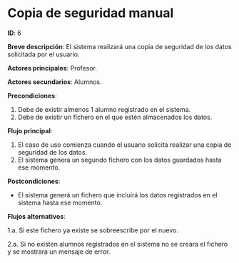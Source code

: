 # Copia de seguridad manual

**ID**: 6

**Breve descripción**: El sistema realizará una copia de seguridad de los datos solicitada por el usuario.



**Actores principales**: Profesor.

**Actores secundarios**: Alumnos.



**Precondiciones**: 

1. Debe de existir almenos 1 alumno registrado en el sistema.
2. Debe de existir un fichero en el que estén almacenados los datos.

**Flujo principal**:

1. El caso de uso comienza cuando el usuario solicita realizar una copia de seguridad de los datos.
2. El sistema genera un segundo fichero con los datos guardados hasta ese momento.

**Postcondiciones**:

- El sistema generá un fichero que incluirá los datos registrados en el sistema hasta ese momento.

**Flujos alternativos**:

1.a. Si este fichero ya existe se sobreescribe por el nuevo.

2.a. Si no existen alumnos registrados en el sistema no se creara el fichero y se mostrara un mensaje de error.
